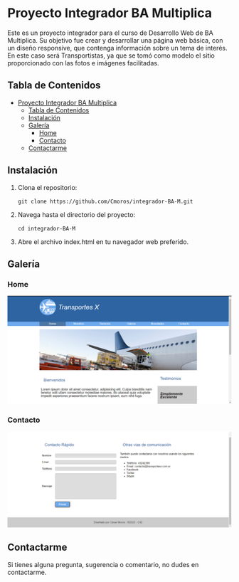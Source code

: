# Proyecto Integrador BA Multiplica

Este es un proyecto integrador para el curso de Desarrollo Web de BA Multiplica. Su objetivo fue crear y desarrollar una página web básica, con un diseño responsive, que contenga información sobre un tema de interés. En este caso será Transportistas, ya que se tomó como modelo el sitio proporcionado con las fotos e imágenes facilitadas.

## Tabla de Contenidos

- [Proyecto Integrador BA Multiplica](#proyecto-integrador-ba-multiplica)
  - [Tabla de Contenidos](#tabla-de-contenidos)
  - [Instalación](#instalación)
  - [Galería](#galería)
    - [Home](#home)
    - [Contacto](#contacto)
  - [Contactarme](#contactarme)

## Instalación

1. Clona el repositorio:

   ```shell
   git clone https://github.com/Cmoros/integrador-BA-M.git
   ```

2. Navega hasta el directorio del proyecto:

   ```shell
   cd integrador-BA-M
   ```

3. Abre el archivo index.html en tu navegador web preferido.

## Galería

### Home

![](2023-06-13-22-24-19.png)

### Contacto

![](2023-06-13-22-25-16.png)

## Contactarme

Si tienes alguna pregunta, sugerencia o comentario, no dudes en contactarme.
